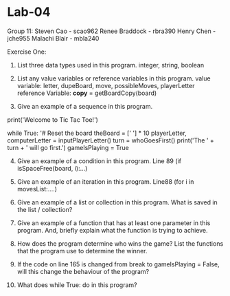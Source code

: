 # Lab-04
Group 11: Steven Cao - scao962 Renee Braddock - rbra390 Henry Chen - jche955 Malachi Blair - mbla240

Exercise One:
1. List three data types used in this program.
 integer, string, boolean

2. List any value variables or reference variables in this program.
  value variable: letter, dupeBoard, move, possibleMoves, playerLetter
  reference Variable: **copy** = getBoardCopy(board) 
  

3. Give an example of a sequence in this program.

print('Welcome to Tic Tac Toe!')
 
while True:
 '# Reset the board
 theBoard = [' '] * 10
 playerLetter, computerLetter = inputPlayerLetter()
 turn = whoGoesFirst()
 print('The ' + turn + ' will go first.')
 gameIsPlaying = True

4. Give an example of a condition in this program.
Line 89 (if isSpaceFree(board, i):...)

5. Give an example of an iteration in this program.
Line88 (for i in movesList:....)

6. Give an example of a list or collection in this program. What is saved in the list / collection?


7. Give an example of a function that has at least one parameter in this program. And, briefly explain what the function is trying to achieve.


8. How does the program determine who wins the game? List the functions that the program use to determine the winner.


9. If the code on line 165 is changed from break to gameIsPlaying = False, will this change the behaviour of the program?


11. What does while True: do in this program?
